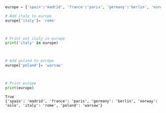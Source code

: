 ```python
europe = {'spain':'madrid', 'france':'paris', 'germany':'berlin', 'norway':'oslo' }

# Add italy to europe 
europe['italy']= 'rome' 

  

# Print out italy in europe 
print('italy' in europe) 

  

# Add poland to europe 
europe['poland']= 'warsaw' 

  

# Print europe 
print(europe) 
```

    True
    {'spain': 'madrid', 'france': 'paris', 'germany': 'berlin', 'norway': 'oslo', 'italy': 'rome', 'poland': 'warsaw'}



```python

```


```python

```
